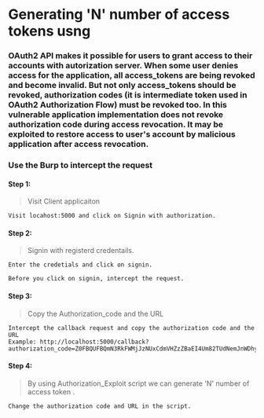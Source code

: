 
# Generating 'N' number of access tokens usng 

### OAuth2 API makes it possible for users to grant access to their accounts with autorization server. When some user denies access for the application, all access_tokens are being revoked and become invalid. But not only access_tokens should be revoked, authorization codes (it is intermediate token used in OAuth2 Authorization Flow) must be revoked too. In this vulnerable application implementation does not revoke authorization code during access revocation. It may be exploited to restore access to user's account by malicious application after access revocation.

### Use the Burp to intercept the request 
  
#### Step 1: 
>  Visit Client applicaiton

```
Visit locahost:5000 and click on Signin with authorization.
```
#### Step 2: 
>  Signin with registerd credentails. 

```
Enter the credetials and click on signin.

Before you click on signin, intercept the request. 
```
#### Step 3: 
> Copy the Authorization_code and the URL
```
Intercept the callback request and copy the authorization code and the URL
Example: http://localhost:5000/callback?authorization_code=Z0FBQUFBQmN3RkFWMjJzNUxCdmVHZzZBaEI4Um82TUdNemJnWDhyRW1WeHRHSmZncS1jNmV1bEtlWmFGSU9aM053MWpaOGZ0TXBER3BESHhXQlNiV3lVVS1VNEo0ZTFuNzVkT0dlb1lKRUFsb0NoeUlEVXJNMl9pTS1UQ1U1cFJndmxMbldjZ0lIekhDRzYydy1EWUlNRXpmVEl0Sl94MURyN2RETHhmRS04dnVYQVk0LVZJYWF3Yms1UWg5VDUwdm1BcWtkempTWWRxQW5FNXJvSHJRZ3RuMU9yajFVRDJNdz09"
```
#### Step 4: 
>  By using Authorization_Exploit script we can generate 'N' number of access token .

```
Change the authorization code and URL in the script.
```
